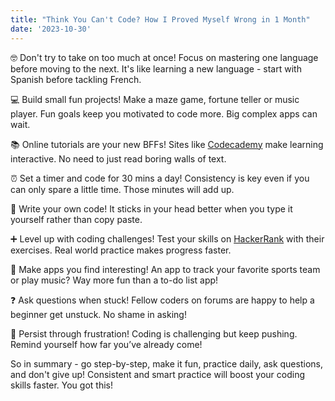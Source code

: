 ```yaml
---
title: "Think You Can't Code? How I Proved Myself Wrong in 1 Month"
date: '2023-10-30'
---
```


🤓 Don't try to take on too much at once! Focus on mastering one language before moving to the next. It's like learning a new language - start with Spanish before tackling French.

💻 Build small fun projects! Make a maze game, fortune teller or music player. Fun goals keep you motivated to code more. Big complex apps can wait.

📚 Online tutorials are your new BFFs! Sites like [Codecademy](https://www.codecademy.com/) make learning interactive. No need to just read boring walls of text.

⏰ Set a timer and code for 30 mins a day! Consistency is key even if you can only spare a little time. Those minutes will add up.

🧠 Write your own code! It sticks in your head better when you type it yourself rather than copy paste.

➕ Level up with coding challenges! Test your skills on [HackerRank](https://www.hackerrank.com/) with their exercises. Real world practice makes progress faster.

🎯 Make apps you find interesting! An app to track your favorite sports team or play music? Way more fun than a to-do list app!

❓ Ask questions when stuck! Fellow coders on forums are happy to help a beginner get unstuck. No shame in asking!

💪 Persist through frustration! Coding is challenging but keep pushing. Remind yourself how far you’ve already come!

So in summary - go step-by-step, make it fun, practice daily, ask questions, and don't give up! Consistent and smart practice will boost your coding skills faster. You got this!
